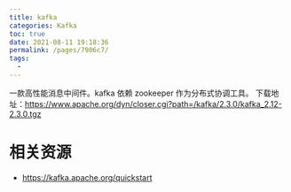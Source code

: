 ```yaml
---
title: kafka
categories: Kafka
toc: true
date: 2021-08-11 19:18:36
permalink: /pages/7906c7/
tags: 
  - 
---
```


一款高性能消息中间件。kafka 依赖 zookeeper 作为分布式协调工具。
下载地址：https://www.apache.org/dyn/closer.cgi?path=/kafka/2.3.0/kafka_2.12-2.3.0.tgz

# 相关资源
- https://kafka.apache.org/quickstart
